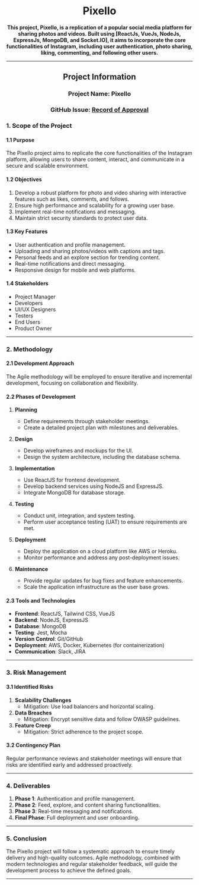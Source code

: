 <div align="center" >

# Pixello

**This project, Pixello, is a replication of a popular social media platform for sharing photos and videos. Built using [ReactJs, VueJs, NodeJs, ExpressJs, MongoDB, and Socket.IO], it aims to incorporate the core functionalities of Instagram, including user authentication, photo sharing, liking, commenting, and following other users.**

---

## Project Information

### Project Name: Pixello

### GitHub Issue: [Record of Approval](https://github.com/IIITLucknowSWEngg/Assignment/issues/2)
</div>


### **1. Scope of the Project**

#### **1.1 Purpose**
The Pixello project aims to replicate the core functionalities of the Instagram platform, allowing users to share content, interact, and communicate in a secure and scalable environment.

#### **1.2 Objectives**
1. Develop a robust platform for photo and video sharing with interactive features such as likes, comments, and follows.
2. Ensure high performance and scalability for a growing user base.
3. Implement real-time notifications and messaging.
4. Maintain strict security standards to protect user data.

#### **1.3 Key Features**
- User authentication and profile management.
- Uploading and sharing photos/videos with captions and tags.
- Personal feeds and an explore section for trending content.
- Real-time notifications and direct messaging.
- Responsive design for mobile and web platforms.

#### **1.4 Stakeholders**
- Project Manager
- Developers
- UI/UX Designers
- Testers
- End Users
- Product Owner

---

### **2. Methodology**

#### **2.1 Development Approach**
The Agile methodology will be employed to ensure iterative and incremental development, focusing on collaboration and flexibility.

#### **2.2 Phases of Development**
1. **Planning**
   - Define requirements through stakeholder meetings.
   - Create a detailed project plan with milestones and deliverables.

2. **Design**
   - Develop wireframes and mockups for the UI.
   - Design the system architecture, including the database schema.

3. **Implementation**
   - Use ReactJS for frontend development.
   - Develop backend services using NodeJS and ExpressJS.
   - Integrate MongoDB for database storage.

4. **Testing**
   - Conduct unit, integration, and system testing.
   - Perform user acceptance testing (UAT) to ensure requirements are met.

5. **Deployment**
   - Deploy the application on a cloud platform like AWS or Heroku.
   - Monitor performance and address any post-deployment issues.

6. **Maintenance**
   - Provide regular updates for bug fixes and feature enhancements.
   - Scale the application infrastructure as the user base grows.

#### **2.3 Tools and Technologies**
- **Frontend**: ReactJS, Tailwind CSS, VueJS
- **Backend**: NodeJS, ExpressJS
- **Database**: MongoDB
- **Testing**: Jest, Mocha
- **Version Control**: Git/GitHub
- **Deployment**: AWS, Docker, Kubernetes (for containerization)
- **Communication**: Slack, JIRA

---

### **3. Risk Management**

#### **3.1 Identified Risks**
1. **Scalability Challenges**
   - Mitigation: Use load balancers and horizontal scaling.
2. **Data Breaches**
   - Mitigation: Encrypt sensitive data and follow OWASP guidelines.
3. **Feature Creep**
   - Mitigation: Strict adherence to the project scope.

#### **3.2 Contingency Plan**
Regular performance reviews and stakeholder meetings will ensure that risks are identified early and addressed proactively.

---

### **4. Deliverables**

1. **Phase 1**: Authentication and profile management.
2. **Phase 2**: Feed, explore, and content sharing functionalities.
3. **Phase 3**: Real-time messaging and notifications.
4. **Final Phase**: Full deployment and user onboarding.

---

### **5. Conclusion**
The Pixello project will follow a systematic approach to ensure timely delivery and high-quality outcomes. Agile methodology, combined with modern technologies and regular stakeholder feedback, will guide the development process to achieve the defined goals.

--- 

